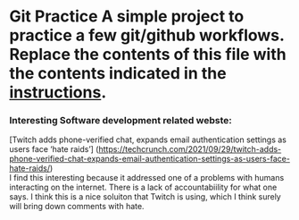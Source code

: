 # Git Practice A simple project to practice a few git/github workflows.  Replace the contents of this file with the contents indicated in the [instructions](./instructions.md).  
### Interesting Software development related webste: 
[Twitch adds phone-verified chat, expands email authentication settings as users face ‘hate raids’] (https://techcrunch.com/2021/09/29/twitch-adds-phone-verified-chat-expands-email-authentication-settings-as-users-face-hate-raids/)  
I find this interesting because it addressed one of a problems with humans interacting on the internet. There is a lack of accountabiility for what one says. I think this is a nice soluiton that Twitch is using, which I think surely will bring down comments with hate.

